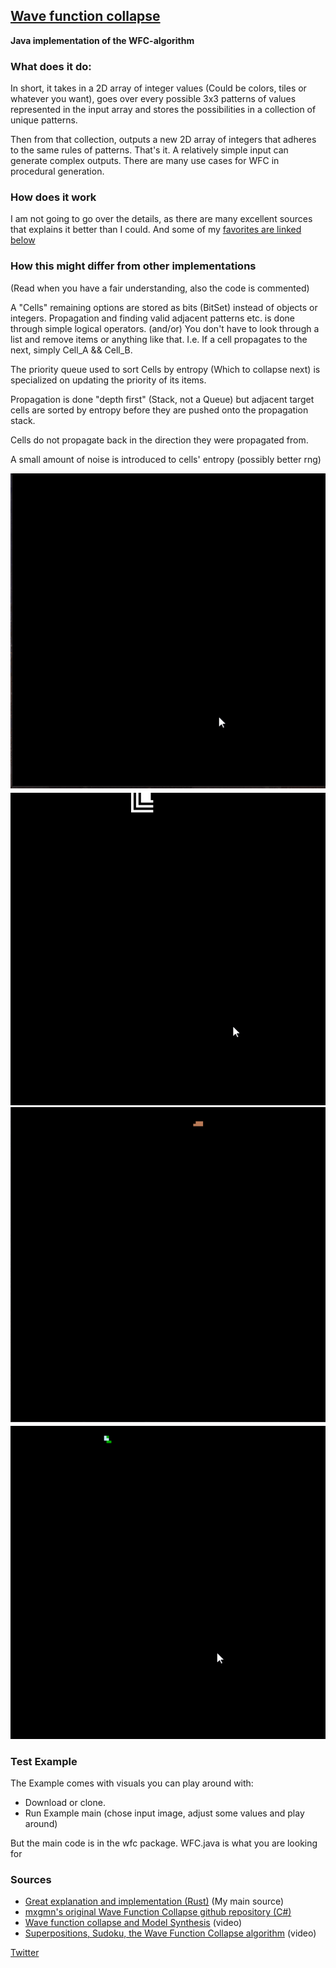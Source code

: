 
## [Wave function collapse](https://en.wikipedia.org/wiki/Wave_function_collapse#Use_in_procedural_generation)

**Java implementation of the WFC-algorithm**


### What does it do:

In short, it takes in a 2D array of integer values (Could be colors, tiles or whatever you want),
goes over every possible 3x3 patterns of values represented in the input array and stores the possibilities
in a collection of unique patterns.

Then from that collection, outputs a new 2D array of integers that adheres to the same rules of patterns. 
That's it. A relatively simple input can generate complex outputs. There are many use cases for WFC in procedural generation.

### How does it work

I am not going to go over the details, as there are many excellent sources that explains it better
than I could. And some of my [favorites are linked below](#sources)

### How this might differ from other implementations

(Read when you have a fair understanding, also the code is commented)

A "Cells" remaining options are stored as bits (BitSet) instead of objects or integers. Propagation
and finding valid adjacent patterns etc. is done through simple logical operators. (and/or)
You don't have to look through a list and remove items or anything like that.
I.e. If a cell propagates to the next, simply Cell_A && Cell_B.

The priority queue used to sort Cells by entropy (Which to collapse next) is specialized on updating the priority
of its items.

Propagation is done "depth first" (Stack, not a Queue) but adjacent target cells are sorted by entropy
before they are pushed onto the propagation stack.

Cells do not propagate back in the direction they were propagated from.

A small amount of noise is introduced to cells' entropy (possibly better rng)


![cave system](https://github.com/heathensoft/WaveFunctionCollapse/blob/main/gif/wfc_caves.gif?raw=true)
![knots](https://github.com/heathensoft/WaveFunctionCollapse/blob/main/gif/wfc_knots.gif?raw=true)
![rooms](https://github.com/heathensoft/WaveFunctionCollapse/blob/main/gif/wfc_rooms.gif?raw=true)
![flowers](https://github.com/heathensoft/WaveFunctionCollapse/blob/main/gif/wfc_flowers.gif?raw=true)


### Test Example

The Example comes with visuals you can play around with:
* Download or clone.
* Run Example main (chose input image, adjust some values and play around)

But the main code is in the wfc package. WFC.java is what you are looking for





### Sources

* [Great explanation and implementation (Rust)](https://www.gridbugs.org/wave-function-collapse/) (My main source)
* [mxgmn's original Wave Function Collapse github repository (C#)](https://github.com/mxgmn/WaveFunctionCollapse)
* [Wave function collapse and Model Synthesis](https://www.youtube.com/watch?v=zIRTOgfsjl0&t=1167s&ab_channel=DVGen) (video)
* [Superpositions, Sudoku, the Wave Function Collapse algorithm](https://www.youtube.com/watch?v=2SuvO4Gi7uY&ab_channel=MartinDonald) (video)


[Twitter](https://twitter.com/Dahl_Frederik_)